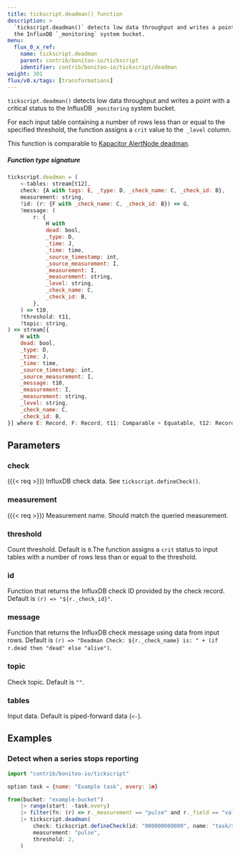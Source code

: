 ```yaml
---
title: tickscript.deadman() function
description: >
  `tickscript.deadman()` detects low data throughput and writes a point with a critical status to
  the InfluxDB `_monitoring` system bucket.
menu:
  flux_0_x_ref:
    name: tickscript.deadman
    parent: contrib/bonitoo-io/tickscript
    identifier: contrib/bonitoo-io/tickscript/deadman
weight: 301
flux/v0.x/tags: [transformations]
---
```


<!------------------------------------------------------------------------------

IMPORTANT: This page was generated from comments in the Flux source code. Any
edits made directly to this page will be overwritten the next time the
documentation is generated. 

To make updates to this documentation, update the function comments above the
function definition in the Flux source code:

https://github.com/influxdata/flux/blob/master/stdlib/contrib/bonitoo-io/tickscript/tickscript.flux#L186-L242

Contributing to Flux: https://github.com/influxdata/flux#contributing
Fluxdoc syntax: https://github.com/influxdata/flux/blob/master/docs/fluxdoc.md

------------------------------------------------------------------------------->

`tickscript.deadman()` detects low data throughput and writes a point with a critical status to
the InfluxDB `_monitoring` system bucket.

For each input table containing a number of rows less than or equal to the specified threshold,
the function assigns a `crit` value to the` _level` column.

This function is comparable to [Kapacitor AlertNode deadman](https://docs.influxdata.com/kapacitor/latest/nodes/stream_node/#deadman).

##### Function type signature

```js
tickscript.deadman = (
    <-tables: stream[t12],
    check: {A with tags: E, _type: D, _check_name: C, _check_id: B},
    measurement: string,
    ?id: (r: {F with _check_name: C, _check_id: B}) => G,
    ?message: (
        r: {
            H with
            dead: bool,
            _type: D,
            _time: J,
            _time: time,
            _source_timestamp: int,
            _source_measurement: I,
            _measurement: I,
            _measurement: string,
            _level: string,
            _check_name: C,
            _check_id: B,
        },
    ) => t10,
    ?threshold: t11,
    ?topic: string,
) => stream[{
    H with
    dead: bool,
    _type: D,
    _time: J,
    _time: time,
    _source_timestamp: int,
    _source_measurement: I,
    _message: t10,
    _measurement: I,
    _measurement: string,
    _level: string,
    _check_name: C,
    _check_id: B,
}] where E: Record, F: Record, t11: Comparable + Equatable, t12: Record
```

## Parameters

### check

({{< req >}})
InfluxDB check data. See `tickscript.defineCheck()`.

### measurement

({{< req >}})
Measurement name. Should match the queried measurement.

### threshold


Count threshold. Default is `0`.The function assigns a `crit` status to input tables with a number of rows less than or equal to the threshold.

### id


Function that returns the InfluxDB check ID provided by the check record.
Default is `(r) => "${r._check_id}"`.

### message


Function that returns the InfluxDB check message using data from input rows.
Default is `(r) => "Deadman Check: ${r._check_name} is: " + (if r.dead then "dead" else "alive")`.

### topic


Check topic. Default is `""`.

### tables


Input data. Default is piped-forward data (`<-`).


## Examples


### Detect when a series stops reporting

```js
import "contrib/bonitoo-io/tickscript"

option task = {name: "Example task", every: 1m}

from(bucket: "example-bucket")
    |> range(start: -task.every)
    |> filter(fn: (r) => r._measurement == "pulse" and r._field == "value")
    |> tickscript.deadman(
        check: tickscript.defineCheck(id: "000000000000", name: "task/${r.service}"),
        measurement: "pulse",
        threshold: 2,
    )
```

